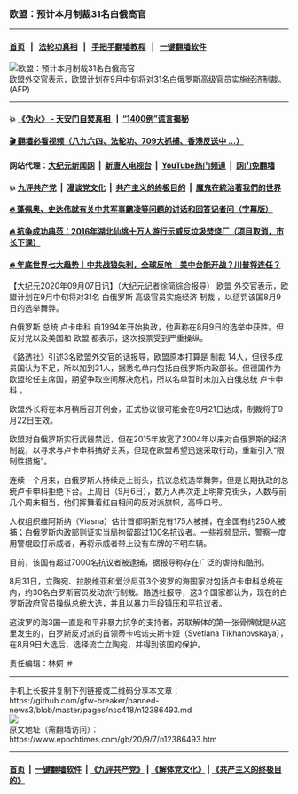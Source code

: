 ### 欧盟：预计本月制裁31名白俄高官
------------------------

#### [首页](https://github.com/gfw-breaker/banned-news3/blob/master/README.md) &nbsp;&nbsp;|&nbsp;&nbsp; [法轮功真相](https://github.com/begood0513/basic/blob/master/README.md)  &nbsp;&nbsp;|&nbsp;&nbsp; [手把手翻墙教程](https://github.com/gfw-breaker/guides/wiki)  &nbsp;&nbsp;|&nbsp;&nbsp; [一键翻墙软件](https://github.com/gfw-breaker/nogfw/blob/master/README.md)  



<div><img alt="欧盟：预计本月制裁31名白俄高官" class="attachment-djy_600_400 size-djy_600_400 wp-post-image" src="https://i.epochtimes.com/assets/uploads/2020/06/86e1267dacbcd56f94e2cd251eed2dfd-600x400-1.jpg"/>
<div class="caption">
 欧盟外交官表示，欧盟计划在9月中旬将对31名白俄罗斯高级官员实施经济制裁。(AFP)
</div></div><hr/>

#### 💥 [《伪火》 - 天安门自焚真相 ](http://141.164.51.119:10000/videos/blog/weihuo.html)&nbsp; |&nbsp; [“1400例”谎言揭秘  ](http://141.164.51.119:10000/videos/blog/jiexi1400.html)

#### [ 🎬  翻墙必看视频（八九六四、法轮功、709大抓捕、香港反送中 ...）](https://github.com/gfw-breaker/links/blob/master/banned.md)

#### 网站代理：[大纪元新闻网](http://167.172.10.89:10080/gb/) &nbsp;|&nbsp; [新唐人电视台](http://167.172.10.89:8808/gb/)  &nbsp;|&nbsp; [YouTube热门频道](http://158.247.203.241/youtube.html) &nbsp;|&nbsp; [网门免翻墙](http://158.247.203.241:11000/show.aspx?name=ogHome)

#### 💥 [九评共产党](http://141.164.51.119:10000/videos/res/jiuping/)&nbsp; |&nbsp; [漫谈党文化](http://141.164.51.119:10000/videos/res/mtdwh/)&nbsp; |&nbsp; [共产主义的终极目的](http://141.164.51.119:10000/videos/res/zjmd/)&nbsp; |&nbsp; [魔鬼在統治著我們的世界](http://141.164.51.119:10000/videos/res/TheSpecter/)  

#### [ 🔥  蓬佩奥、史达伟就有关中共军事霸凌等问题的讲话和回答记者问（字幕版）](http://141.164.51.119:10000/videos/news/pompeo7.html)

#### [ 🔥  抗争成功典范：2016年湖北仙桃十万人游行示威反垃圾焚烧厂（项目取消，市长下课）](http://141.164.51.119:10000/videos/news/xiantao.html)

#### [ 🔥  年底世界七大趋势｜中共战狼失利，全球反呛｜美中台能开战？川普将连任？](http://141.164.51.119:10000/videos/news/tanghao02.html)

<div><p>
 【大纪元2020年09月07日讯】（大纪元记者徐简综合报导）
 <ok href="https://www.epochtimes.com/gb/tag/%E6%AC%A7%E7%9B%9F.html">
  欧盟
 </ok>
 外交官表示，欧盟计划在9月中旬将对31名
 <ok href="https://www.epochtimes.com/gb/tag/%E7%99%BD%E4%BF%84%E7%BD%97%E6%96%AF.html">
  白俄罗斯
 </ok>
 高级官员实施经济
 <ok href="https://www.epochtimes.com/gb/tag/%E5%88%B6%E8%A3%81.html">
  制裁
 </ok>
 ，以惩罚该国8月9日的选举舞弊。
</p>
<p>
 <ok href="https://www.epochtimes.com/gb/tag/%E7%99%BD%E4%BF%84%E7%BD%97%E6%96%AF.html">
  白俄罗斯
 </ok>
 总统
 <ok href="https://www.epochtimes.com/gb/tag/%E5%8D%A2%E5%8D%A1%E7%94%B3%E7%A7%91.html">
  卢卡申科
 </ok>
 自1994年开始执政，他声称在8月9日的选举中获胜。但反对党以及美国和
 <ok href="https://www.epochtimes.com/gb/tag/%E6%AC%A7%E7%9B%9F.html">
  欧盟
 </ok>
 都表示，这次投票受到严重操纵。
</p>
<p>
 《路透社》引述3名欧盟外交官的话报导，欧盟原本打算是
 <ok href="https://www.epochtimes.com/gb/tag/%E5%88%B6%E8%A3%81.html">
  制裁
 </ok>
 14人，但很多成员国认为不足，所以加到31人，据悉名单内包括白俄罗斯内政部长。但德国作为欧盟轮任主席国，期望争取空间解决危机，所以名单暂时未加入白俄总统
 <ok href="https://www.epochtimes.com/gb/tag/%E5%8D%A2%E5%8D%A1%E7%94%B3%E7%A7%91.html">
  卢卡申科
 </ok>
 。
</p>
<p>
 欧盟外长将在本月稍后召开例会，正式协议很可能会在9月21日达成，制裁将于9月22日生效。
</p>
<p>
 欧盟对白俄罗斯实行武器禁运，但在2015年放宽了2004年以来对白俄罗斯的经济制裁，以寻求与卢卡申科搞好关系，但现在欧盟希望迅速采取行动，重新引入“限制性措施”。
</p>
<p>
 连续一个月来，白俄罗斯人持续走上街头，抗议总统选举舞弊，但是长期执政的总统卢卡申科拒绝下台。上周日（9月6日），数万人再次走上明斯克街头，人数与前几个周末相当，他们挥舞着红白相间的反对派旗帜，高呼口号。
</p>
<p>
 人权组织维阿斯纳（Viasna）估计首都明斯克有175人被捕，在全国有约250人被捕；白俄罗斯内政部则证实当局拘留超过100名抗议者。一些视频显示，警察一度用警棍殴打示威者，再将示威者带上没有车牌的不明车辆。
</p>
<p>
 目前，该国有超过7000名抗议者被逮捕，据报导称存在广泛的虐待和酷刑。
</p>
<p>
 8月31日，立陶宛、拉脱维亚和爱沙尼亚3个波罗的海国家对包括卢卡申科总统在内，约30名白罗斯官员发动旅行制裁。路透社报导，这3个国家都认为，现在的白罗斯政府官员操纵总统大选，并且以暴力手段镇压和平抗议者。
</p>
<p>
 这波罗的海3国一直是和平非暴力抗争的支持者，苏联解体的第一张骨牌就是从这里发生的，白罗斯反对派的首领蒂卡哈诺夫斯卡娅（Svetlana Tikhanovskaya），在8月9日大选后，选择流亡立陶宛，并得到该国的保护。
</p>
<p>
 责任编辑：林妍 ＃
</p>
</div>
<hr/>
手机上长按并复制下列链接或二维码分享本文章：<br/>
https://github.com/gfw-breaker/banned-news3/blob/master/pages/nsc418/n12386493.md <br/>
<a href='https://github.com/gfw-breaker/banned-news3/blob/master/pages/nsc418/n12386493.md'><img src='https://github.com/gfw-breaker/banned-news3/blob/master/pages/nsc418/n12386493.md.png'/></a> <br/>
原文地址（需翻墙访问）：https://www.epochtimes.com/gb/20/9/7/n12386493.htm


------------------------
#### [首页](https://github.com/gfw-breaker/banned-news3/blob/master/README.md) &nbsp;|&nbsp; [一键翻墙软件](https://github.com/gfw-breaker/nogfw/blob/master/README.md) &nbsp;| [《九评共产党》](https://github.com/gfw-breaker/9ping.md/blob/master/README.md#九评之一评共产党是什么) | [《解体党文化》](https://github.com/gfw-breaker/jtdwh.md/blob/master/README.md) | [《共产主义的终极目的》](https://github.com/gfw-breaker/gczydzjmd.md/blob/master/README.md)


<img src='http://gfw-breaker.win/banned-news3/pages/nsc418/n12386493.md' width='0px' height='0px'/>